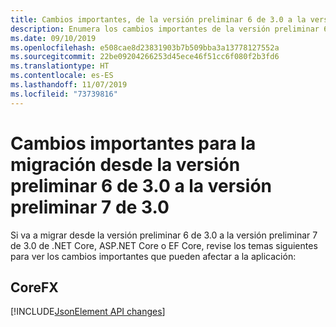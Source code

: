 ```yaml
---
title: Cambios importantes, de la versión preliminar 6 de 3.0 a la versión preliminar 7 de 3.0 (.NET Core)
description: Enumera los cambios importantes de la versión preliminar 6 de 3.0 a la versión preliminar 7 de 3.0 de .NET Core, ASP.NET Core y EF Core.
ms.date: 09/10/2019
ms.openlocfilehash: e508cae8d23831903b7b509bba3a13778127552a
ms.sourcegitcommit: 22be09204266253d45ece46f51cc6f080f2b3fd6
ms.translationtype: HT
ms.contentlocale: es-ES
ms.lasthandoff: 11/07/2019
ms.locfileid: "73739816"
---
```

# <a name="breaking-changes-for-migration-from-version-30-preview-6-to-30-preview-7"></a>Cambios importantes para la migración desde la versión preliminar 6 de 3.0 a la versión preliminar 7 de 3.0

Si va a migrar desde la versión preliminar 6 de 3.0 a la versión preliminar 7 de 3.0 de .NET Core, ASP.NET Core o EF Core, revise los temas siguientes para ver los cambios importantes que pueden afectar a la aplicación:

## <a name="corefx"></a>CoreFX

[!INCLUDE[JsonElement API changes](~/includes/core-changes/corefx/jsonelement-api-changes.md)]
